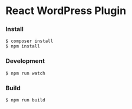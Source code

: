 # React WordPress Plugin 
### Install
```
$ composer install
$ npm install
```
### Development
```
$ npm run watch
```
### Build
```
$ npm run build
```
